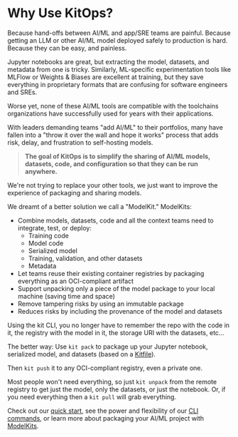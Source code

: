 # Why Use KitOps?

Because hand-offs between AI/ML and app/SRE teams are painful.
Because getting an LLM or other AI/ML model deployed safely to production is hard.
Because they can be easy, and painless.

Jupyter notebooks are great, but extracting the model, datasets, and metadata from one is tricky. Similarly, ML-specific experimentation tools like MLFlow or Weights & Biases are excellent at training, but they save everything in proprietary formats that are confusing for software engineers and SREs.

Worse yet, none of these AI/ML tools are compatible with the toolchains organizations have successfully used for years with their applications.

With leaders demanding teams "add AI/ML" to their portfolios, many have fallen into a "throw it over the wall and hope it works" process that adds risk, delay, and frustration to self-hosting models.

> **The goal of KitOps is to simplify the sharing of AI/ML models, datasets, code, and configuration so that they can be run anywhere.**

We're not trying to replace your other tools, we just want to improve the experience of packaging and sharing models.

We dreamt of a better solution we call a "ModelKit." ModelKits:
* Combine models, datasets, code and all the context teams need to integrate, test, or deploy:
  * Training code
  * Model code
  * Serialized model
  * Training, validation, and other datasets
  * Metadata
* Let teams reuse their existing container registries by packaging everything as an OCI-compliant artifact
* Support unpacking only a piece of the model package to your local machine (saving time and space)
* Remove tampering risks by using an immutable package
* Reduces risks by including the provenance of the model and datasets

Using the kit CLI, you no longer have to remember the repo with the code in it, the registry with the model in it, the storage URI with the datasets, etc...

The better way:
Use `kit pack` to package up your Jupyter notebook, serialized model, and datasets (based on a [Kitfile](./kitfile/structure.md)).

Then `kit push` it to any OCI-compliant registry, even a private one.

Most people won't need everything, so just `kit unpack` from the remote registry to get just the model, only the datasets, or just the notebook. Or, if you need everything then a `kit pull` will grab everything.

Check out our [quick start](./quick-start.md), see the power and flexibility of our [CLI commands](./cli/cli-reference.md), or learn more about packaging your AI/ML project with [ModelKits](./modelkit/intro.md).
